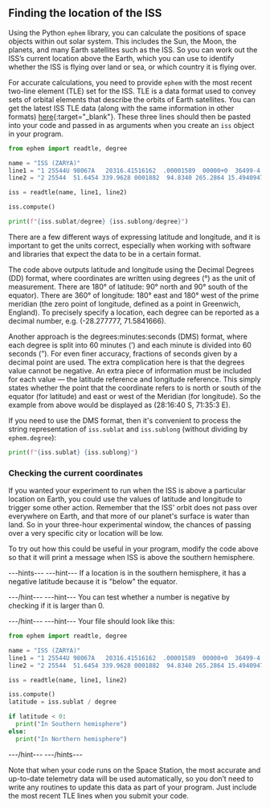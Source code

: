 ## Finding the location of the ISS

Using the Python `ephem` library, you can calculate the positions of space objects within out solar system. This includes the Sun, the Moon, the planets, and many Earth satellites such as the ISS. So you can work out the ISS’s current location above the Earth, which you can use to identify whether the ISS is flying over land or sea, or which country it is flying over.

For accurate calculations, you need to provide `ephem` with the most recent two-line element (TLE) set for the ISS. TLE is a data format used to convey sets of orbital elements that describe the orbits of Earth satellites. You can get the latest ISS TLE data (along with the same information in other formats) [here](http://www.celestrak.com/NORAD/elements/stations.txt){:target="_blank"}. These three lines should then be pasted into your code and passed in as arguments when you create an `iss` object in your program.

```python
from ephem import readtle, degree

name = "ISS (ZARYA)"        	 
line1 = "1 25544U 98067A   20316.41516162  .00001589  00000+0  36499-4 0  9995"
line2 = "2 25544  51.6454 339.9628 0001882  94.8340 265.2864 15.49409479254842"

iss = readtle(name, line1, line2)

iss.compute()

print(f"{iss.sublat/degree} {iss.sublong/degree}")
```

There are a few different ways of expressing latitude and longitude, and it is important to get the units correct, especially when working with software and libraries that expect the data to be in a certain format.

The code above outputs latitude and longitude using the Decimal Degrees (DD) format, where coordinates are written using degrees (°) as the unit of measurement. There are 180° of latitude: 90° north and 90° south of the equator). There are 360° of longitude: 180° east and 180° west of the prime meridian (the zero point of longitude, defined as a point in Greenwich, England). To precisely specify a location, each degree can be reported as a decimal number, e.g. (-28.277777, 71.5841666). 

Another approach is the degrees:minutes:seconds (DMS) format, where each degree is split into 60 minutes (’) and each minute is divided into 60 seconds (”). For even finer accuracy, fractions of seconds given by a decimal point are used. The extra complication here is that the degrees value cannot be negative. An extra piece of information must be included for each value — the latitude reference and longitude reference. This simply states whether the point that the coordinate refers to is north or south of the equator (for latitude) and east or west of the Meridian (for longitude). So the example from above would be displayed as (28:16:40 S, 71:35:3 E).

If you need to use the DMS format, then it's convenient to process the string representation of `iss.sublat` and `iss.sublong` (without dividing by `ephem.degree`):

```python
print(f"{iss.sublat} {iss.sublong}")
```

### Checking the current coordinates

If you wanted your experiment to run when the ISS is above a particular location on Earth, you could use the values of latitude and longitude to trigger some other action. Remember that the ISS' orbit does not pass over everywhere on Earth, and that more of our planet's surface is water than land. So in your three-hour experimental window, the chances of passing over a very specific city or location will be low.

To try out how this could be useful in your program, modify the code above so that it will print a message when ISS is above the southern hemisphere.

---hints---
---hint---
If a location is in the southern hemisphere, it has a negative latitude because it is "below" the equator.

---/hint---
---hint---
You can test whether a number is negative by checking if it is larger than 0.

---/hint---
---hint---
Your file should look like this:

```python
from ephem import readtle, degree

name = "ISS (ZARYA)"        	 
line1 = "1 25544U 98067A   20316.41516162  .00001589  00000+0  36499-4 0  9995"
line2 = "2 25544  51.6454 339.9628 0001882  94.8340 265.2864 15.49409479254842"

iss = readtle(name, line1, line2)

iss.compute()
latitude = iss.sublat / degree

if latitude < 0:
  print("In Southern hemisphere")
else:
  print("In Northern hemisphere")

```
---/hint---
---/hints---

Note that when your code runs on the Space Station, the most accurate and up-to-date telemetry data will be used automatically, so you don’t need to write any routines to update this data as part of your program. Just include the most recent TLE lines when you submit your code.
